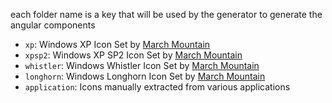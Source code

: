 each folder name is a key that will be used by the generator
to generate the angular components
- `xp`: Windows XP Icon Set by [March Mountain](https://www.deviantart.com/marchmountain/art/Windows-XP-High-Resolution-Icon-Pack-916042853)
- `xpsp2`: Windows XP SP2 Icon Set by [March Mountain](https://www.deviantart.com/marchmountain/art/Windows-XP-High-Resolution-Icon-Pack-916042853)
- `whistler`: Windows Whistler Icon Set by [March Mountain](https://www.deviantart.com/marchmountain/art/Windows-XP-High-Resolution-Icon-Pack-916042853)
- `longhorn`: Windows Longhorn Icon Set by [March Mountain](https://www.deviantart.com/marchmountain/art/Windows-XP-High-Resolution-Icon-Pack-916042853)
- `application`: Icons manually extracted from various applications
